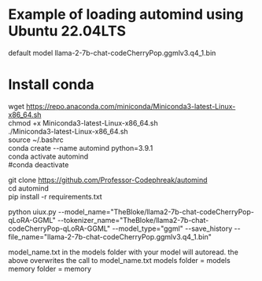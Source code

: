 # Example of loading automind using Ubuntu 22.04LTS<br />

default model llama-2-7b-chat-codeCherryPop.ggmlv3.q4_1.bin<br />

# Install conda<br />
wget https://repo.anaconda.com/miniconda/Miniconda3-latest-Linux-x86_64.sh<br />
chmod +x Miniconda3-latest-Linux-x86_64.sh<br />
./Miniconda3-latest-Linux-x86_64.sh<br />
source ~/.bashrc<br />
conda create --name automind python=3.9.1<br />
conda activate automind<br />
#conda deactivate<br />

git clone https://github.com/Professor-Codephreak/automind<br />
cd automind<br />
pip install -r requirements.txt<br />

python uiux.py --model_name="TheBloke/llama2-7b-chat-codeCherryPop-qLoRA-GGML" --tokenizer_name="TheBloke/llama2-7b-chat-codeCherryPop-qLoRA-GGML" --model_type="ggml" --save_history --file_name="llama-2-7b-chat-codeCherryPop.ggmlv3.q4_1.bin"

model_name.txt in the models folder with your model will autoread. the above overwrites the call to model_name.txt
models folder = models
memory folder = memory
